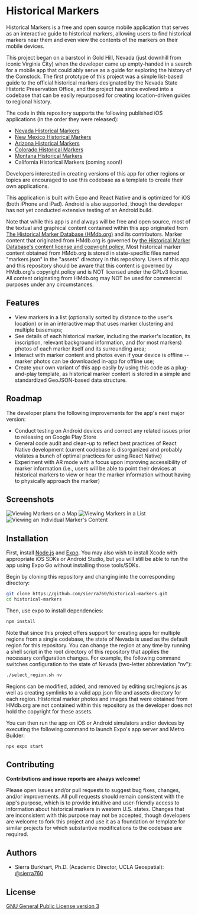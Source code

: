 
# Historical Markers

Historical Markers is a free and open source mobile application that serves as an interactive guide to historical markers, allowing users to find historical markers near them and even view the contents of the markers on their mobile devices.

This project began on a barstool in Gold Hill, Nevada (just downhill from iconic Virginia City) when the developer came up empty-handed in a search for a mobile app that could ably serve as a guide for exploring the history of the Comstock.  The first prototype of this project was a simple list-based guide to the official historical markers designated by the Nevada State Historic Preservation Office, and the project has since evolved into a codebase that can be easily repurposed for creating location-driven guides to regional history.

The code in this repository supports the following published iOS applications (in the order they were released):

- [Nevada Historical Markers](https://apps.apple.com/us/app/nevada-historical-markers/id6477352146)
- [New Mexico Historical Markers](https://apps.apple.com/us/app/new-mexico-historical-markers/id6477751451)
- [Arizona Historical Markers](https://apps.apple.com/us/app/arizona-historical-markers/id6477751420)
- [Colorado Historical Markers](https://apps.apple.com/us/app/colorado-historical-markers/id6477751225)
- [Montana Historical Markers](https://apps.apple.com/us/app/montana-historical-markers/id6477809186)
- California Historical Markers (coming soon!)


Developers interested in creating versions of this app for other regions or topics are encouraged to use this codebase as a template to create their own applications.

This application is built with Expo and React Native and is optimized for iOS (both iPhone and iPad).  Android is also supported, though the developer has not yet conducted extensive testing of an Android build.

Note that while this app is and always will be free and open source, most of the textual and graphical content contained within this app originated from [The Historical Marker Database (HMdb.org)](https://www.hmdb.org) and its contributors.  Marker content that originated from HMdb.org is governed by [the Historical Marker Database's content license and copyright policy.](https://www.hmdb.org/copyright.asp)  Most historical marker content obtained from HMdb.org is stored in state-specific files named "markers.json" in the "assets" directory in this repository.  Users of this app and this repository should be aware that this content is governed by HMdb.org's copyright policy and is NOT licensed under the GPLv3 license.  All content originating from HMdb.org may NOT be used for commercial purposes under any circumstances.

## Features

- View markers in a list (optionally sorted by distance to the user's location) or in an interactive map that uses marker clustering and multiple basemaps;
- See details of each historical marker, including the marker's location, its inscription, relevant background information, and (for most markers) photos of each marker itself and its surrounding area;
- Interact with marker content and photos even if your device is offline -- marker photos can be downloaded in-app for offline use;
- Create your own variant of this app easily by using this code as a plug-and-play template, as historical marker content is stored in a simple and standardized GeoJSON-based data structure.

## Roadmap

The developer plans the following improvements for the app's next major version:

- Conduct testing on Android devices and correct any related issues prior to releasing on Google Play Store
- General code audit and clean-up to reflect best practices of React Native development (current codebase is disorganized and probably violates a bunch of optimal practices for using React Native)
- Experiment with AR mode with a focus upon improving accessibility of marker information (i.e., users will be able to point their devices at historical markers to view or hear the marker information without having to physically approach the marker)

## Screenshots

![Viewing Markers on a Map](screenshots/mapview.jpg?raw=true' "Viewing Markers on a Map") ![Viewing Markers in a List](screenshots/listview.jpg?raw=true' "Viewing Markers in a List") ![Viewing an Individual Marker's Content](screenshots/detailview.jpg?raw=true' "Viewing an Individual Marker's Content")


## Installation

First, install [Node.js](https://nodejs.org/en) and [Expo](https://docs.expo.dev/get-started/installation/).  You may also wish to install Xcode with appropriate iOS SDKs or Android Studio, but you will still be able to run the app using Expo Go without installing those tools/SDKs.

Begin by cloning this repository and changing into the corresponding directory:

```bash
git clone https://github.com/sierra760/historical-markers.git
cd historical-markers
```

Then, use expo to install dependencies:

```bash
npm install
```

Note that since this project offers support for creating apps for multiple regions from a single codebase, the state of Nevada is used as the default region for this repository.  You can change the region at any time by running a shell script in the root directory of this repository that applies the necessary configuration changes.  For example, the following command switches configuration to the state of Nevada (two-letter abbreviation "nv"):

```bash
./select_region.sh nv
```

Regions can be modified, added, and removed by editing src/regions.js as well as creating symlinks to a valid app.json file and assets directory for each region.  Historical marker photos and images that were obtained from HMdb.org are not contained within this repository as the developer does not hold the copyright for these assets.

You can then run the app on iOS or Android simulators and/or devices by executing the following command to launch Expo's app server and Metro Builder:

```bash
npx expo start
```
## Contributing

**Contributions and issue reports are always welcome!**

Please open issues and/or pull requests to suggest bug fixes, changes, and/or improvements.  All pull requests should remain consistent with the app's purpose, which is to provide intuitive and user-friendly access to information about historical markers in western U.S. states.  Changes that are inconsistent with this purpose may not be accepted, though developers are welcome to fork this project and use it as a foundation or template for similar projects for which substantive modifications to the codebase are required.
## Authors

- Sierra Burkhart, Ph.D. (Academic Director, UCLA Geospatial): [@sierra760](https://www.github.com/sierra760)


## License

[GNU General Public License version 3](https://www.gnu.org/licenses/gpl-3.0.en.html#license-text)

